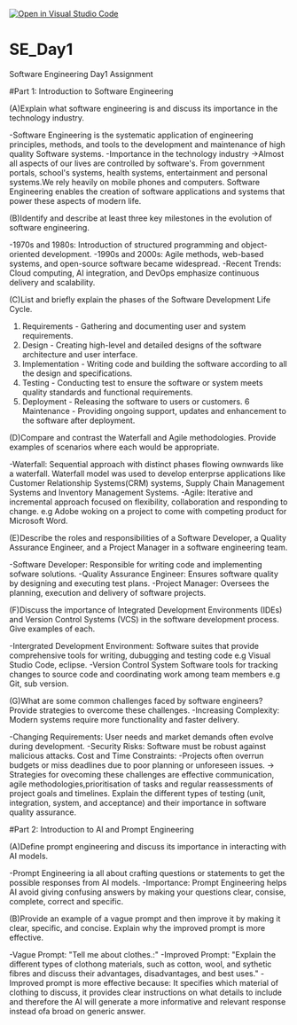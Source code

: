 [![Open in Visual Studio Code](https://classroom.github.com/assets/open-in-vscode-2e0aaae1b6195c2367325f4f02e2d04e9abb55f0b24a779b69b11b9e10269abc.svg)](https://classroom.github.com/online_ide?assignment_repo_id=18384509&assignment_repo_type=AssignmentRepo)
# SE_Day1
Software Engineering Day1 Assignment

#Part 1: Introduction to Software Engineering

(A)Explain what software engineering is and discuss its importance in the technology industry.

-Software Engineering is the systematic application of engineering principles, methods, and tools to the development and maintenance of high quality Software systems.
-Importance in the technology industry ->Almost all aspects of our lives are controlled by software's. From government portals, school's systems, health systems, entertainment and personal systems.We rely heavily on mobile phones and computers. Software Engineering enables the creation of software applications and systems that power these aspects of modern life.

(B)Identify and describe at least three key milestones in the evolution of software engineering.

-1970s and 1980s: Introduction of structured programming and object-oriented development.
-1990s and 2000s: Agile methods, web-based systems, and open-source software became widespread.
-Recent Trends: Cloud computing, AI integration, and DevOps emphasize continuous delivery and scalability.

(C)List and briefly explain the phases of the Software Development Life Cycle.

 1. Requirements - Gathering and documenting user and system requirements.
 2. Design - Creating high-level and detailed designs of the software architecture and user interface.
 3. Implementation - Writing code and building the software  according to all the design and specifications.
 4. Testing - Conducting test to ensure the software or system meets quality standards and functional requirements.
 5. Deployment - Releasing the software to users or customers.
 6  Maintenance - Providing ongoing support, updates and enhancement to the software after deployment.

(D)Compare and contrast the Waterfall and Agile methodologies. Provide examples of scenarios where each would be appropriate.

-Waterfall: Sequential approach with distinct phases flowing ownwards like a waterfall. Waterfall model was used to develop enterprse applications like Customer Relationship Systems(CRM) systems, Supply Chain Management Systems and Inventory Management Systems.
-Agile: Iterative and incremental approach focused on flexibility, collaboration and responding to change.  e.g Adobe woking on a project to come with competing product for Microsoft Word.

(E)Describe the roles and responsibilities of a Software Developer, a Quality Assurance Engineer, and a Project Manager in a software engineering team.

-Software Developer: Responsible for writing code and implementing sofware solutions.
-Quality Assurance Engineer: Ensures software quality by designing and executing test plans.
-Project Manager: Oversees the planning, execution and delivery of software projects.

(F)Discuss the importance of Integrated Development Environments (IDEs) and Version Control Systems (VCS) in the software development process. Give examples of each.

-Intergrated Development Environment: Software suites that provide comprehensive tools for writing, dubugging and testing code e.g Visual Studio Code, eclipse.
-Version Control System Software tools for tracking changes to source code and coordinating work among team members e.g Git, sub version.


(G)What are some common challenges faced by software engineers? Provide strategies to overcome these challenges.
-Increasing Complexity: Modern systems require more functionality and faster delivery.

-Changing Requirements: User needs and market demands often evolve during development.
-Security Risks: Software must be robust against malicious attacks.
Cost and Time Constraints: 
-Projects often overrun budgets or miss deadlines due to poor planning or unforeseen issues.
 -> Strategies for ovecoming these challenges are effective communication, agile methodologies,prioritisation of tasks and regular reassessments of project goals and timelines.
Explain the different types of testing (unit, integration, system, and acceptance) and their importance in software quality assurance.

#Part 2: Introduction to AI and Prompt Engineering

(A)Define prompt engineering and discuss its importance in interacting with AI models.

-Prompt Engineering ia all about crafting questions or statements to get the possible responses from AI models.
-Importance: Prompt Engineering helps AI avoid giving confusing answers by making your questions clear, consise, complete, correct and specific.

(B)Provide an example of a vague prompt and then improve it by making it clear, specific, and concise. Explain why the improved prompt is more effective.

-Vague Prompt: "Tell me about clothes.:"
-Improved Prompt: "Explain the different types of clothong materials, such as cotton, wool, and sythetic fibres and discuss their advantages, disadvantages, and best uses."
-Improved prompt is more effective because: It specifies which material of clothing to discuss, it provides clear instructions on what details to include and therefore the AI will generate a more informative and relevant response instead ofa broad on generic answer.
